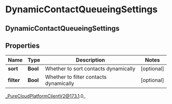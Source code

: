 # DynamicContactQueueingSettings

## DynamicContactQueueingSettings

## Properties

|Name | Type | Description | Notes|
|------------ | ------------- | ------------- | -------------|
| **sort** | **Bool** | Whether to sort contacts dynamically | [optional] |
| **filter** | **Bool** | Whether to filter contacts dynamically | [optional] |



_PureCloudPlatformClientV2@173.1.0_
